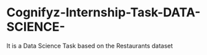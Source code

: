 # Cognifyz-Internship-Task-DATA-SCIENCE-
It is a Data Science Task based on the  Restaurants dataset 

